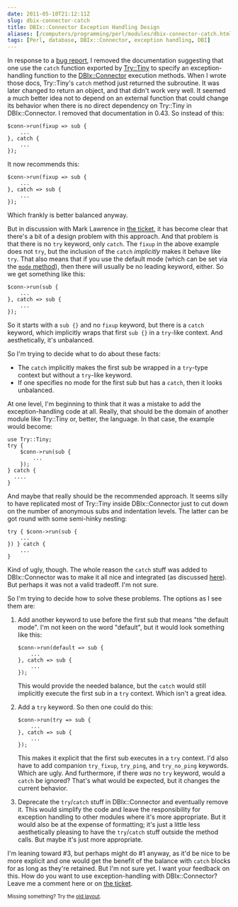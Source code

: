 ```yaml
--- 
date: 2011-05-10T21:12:11Z
slug: dbix-connector-catch
title: DBIx::Connector Exception Handling Design
aliases: [/computers/programming/perl/modules/dbix-connector-catch.html]
tags: [Perl, database, DBIx::Connector, exception handling, DBI]
---
```


<p>In response to a <a href="http://rt.cpan.org/Ticket/Display.html?id=65196">bug report</a>, I removed the documentation suggesting that one use the <code>catch</code> function exported by <a href="http://search.cpan.org/perldoc?Try::Tiny">Try::Tiny</a> to specify an exception-handling function to the <a href="http://search.cpan.org/perldoc?DBIx::Connector">DBIx::Connector</a> execution methods. When I wrote those docs, Try::Tiny's <code>catch</code> method just returned the subroutine. It was later changed to return an object, and that didn't work very well. It seemed a much better idea not to depend on an external function that could change its behavior when there is no direct dependency on Try::Tiny in DBIx::Connector. I removed that documentation in 0.43. So instead of this:</p>

<pre><code>$conn-&gt;run(fixup =&gt; sub {
    ...
}, catch {
    ...
});
</code></pre>

<p>It now recommends this:</p>

<pre><code>$conn-&gt;run(fixup =&gt; sub {
    ...
}, catch =&gt; sub {
    ...
});
</code></pre>

<p>Which frankly is better balanced anyway.</p>

<p>But in discussion with Mark Lawrence in <a href="http://rt.cpan.org/Ticket/Display.html?id=65196">the ticket</a>, it has become clear that there's a bit of a design problem with this approach. And that problem is that there is no <code>try</code> keyword, only <code>catch</code>. The <code>fixup</code> in the above example does not <code>try</code>, but the inclusion of the <code>catch</code> <em>implicitly</em> makes it behave like <code>try</code>. That also means that if you use the default mode (which  can be set via the <a href="http://search.cpan.org/dist/DBIx-Connector/lib/DBIx/Connector.pm#mode"><code>mode</code> method</a>), then there will usually be no leading keyword, either. So we get something like this:</p>

<pre><code>$conn-&gt;run(sub {
    ...
}, catch =&gt; sub {
    ...
});
</code></pre>

<p>So it starts with a <code>sub {}</code> and no <code>fixup</code> keyword, but there is a <code>catch</code> keyword, which implicitly wraps that first <code>sub {}</code> in a <code>try</code>-like context. And aesthetically, it's unbalanced.</p>

<p>So I'm trying to decide what to do about these facts:</p>

<ul>
<li>The <code>catch</code> implicitly makes the first sub be wrapped in a <code>try</code>-type context but without a <code>try</code>-like keyword.</li>
<li>If one specifies no mode for the first sub but has a <code>catch</code>, then it looks unbalanced.</li>
</ul>

<p>At one level, I'm beginning to think that it was a mistake to add the exception-handling code at all. Really, that should be the domain of another module like Try::Tiny or, better, the language. In that case, the example would become:</p>

<pre><code>use Try::Tiny;
try {
    $conn-&gt;run(sub {
        ...
    });
} catch {
  ....
}
</code></pre>

<p>And maybe that really should be the recommended approach. It seems silly to have replicated most of Try::Tiny inside DBIx::Connector just to cut down on the number of anonymous subs and indentation levels. The latter can be got round with some semi-hinky nesting:</p>

<pre><code>try { $conn-&gt;run(sub {
    ...
}) } catch {
    ...
}
</code></pre>

<p>Kind of ugly, though. The whole reason the <code>catch</code> stuff was added to DBIx::Connector was to make it all nice and integrated (as discussed <a href="https://github.com/theory/dbix-connector/issues/3">here</a>). But perhaps it was not a valid tradeoff. I'm not sure.</p>

<p>So I'm trying to decide how to solve these problems. The options as I see them are:</p>

<ol>
<li><p>Add another keyword to use before the first sub that means "the default mode". I'm not keen on the word "default", but it would look something like this:</p>

<pre><code>$conn-&gt;run(default =&gt; sub {
    ...
}, catch =&gt; sub {
    ...
});
</code></pre>

<p>This would provide the needed balance, but the <code>catch</code> would still implicitly execute the first sub in a <code>try</code> context. Which isn't a great idea.</p></li>
<li><p>Add a <code>try</code> keyword. So then one could do this:</p>

<pre><code>$conn-&gt;run(try =&gt; sub {
    ...
}, catch =&gt; sub {
    ...
});
</code></pre>

<p>This makes it explicit that the first sub executes in a <code>try</code> context. I'd also have to add companion <code>try_fixup</code>, <code>try_ping</code>, and <code>try_no_ping</code> keywords. Which are ugly. And furthermore, if there <em>was</em> no <code>try</code> keyword, would a <code>catch</code> be ignored? That's what would be expected, but it changes the current behavior.</p></li>
<li><p>Deprecate the <code>try</code>/<code>catch</code> stuff in DBIx::Connector and eventually remove it. This would simplify the code and leave the responsibility for exception handling to other modules where it's more appropriate. But it would also be at the expense of formatting; it's just a little less aesthetically pleasing to have the <code>try</code>/<code>catch</code> stuff outside the method calls. But maybe it's just more appropriate.</p></li>
</ol>

<p>I'm leaning toward #3, but perhaps might do #1 anyway, as it'd be nice to be more explicit and one would get the benefit of the balance with <code>catch</code> blocks for as long as they're retained. But I'm not sure yet. I want your feedback on this. How do you want to use exception-handling with DBIx::Connector? Leave me a comment here or on <a href="https://rt.cpan.org/Ticket/Display.html?id=65196">the ticket</a>.</p>

<p class="past"><small>Missing something? Try the <a rel="nofollow" href="http://past.justatheory.com/computers/programming/perl/modules/dbix-connector-catch.html">old layout</a>.</small></p>


